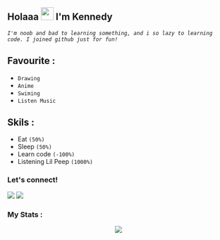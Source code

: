 ## Holaaa <img src="https://github.com/TheDudeThatCode/TheDudeThatCode/blob/master/Assets/Hi.gif" width="29px"> I'm Kennedy
<i>`I'm noob and bad to learning something, and i so lazy to learning code. I joined github just for fun!`</i>

## Favourite :
- `Drawing`
- `Anime`
- `Swiming`
- `Listen Music`

## Skils :
- Eat `(50%)`
- Sleep `(50%)`
- Learn code `(-100%)`
- Listening Lil Peep `(1000%)`

### Let's connect!
<p>
    <a href="https://t.me/xgothboi" target="blank"><img src="https://img.shields.io/badge/sena-30302f?style=flat&logo=telegram" /></a>
    <a href="https://instagram.com/acxken._" target="blank"><img src="https://img.shields.io/badge/kennedy_-30302f?style=flat&logo=instagram" /></a>



### My Stats :
<p align="center"><a href="https://github.com/KennedyProject"><img src="https://github-readme-stats.vercel.app/api?username=KennedyProject&show_icons=true&theme=dracula">
